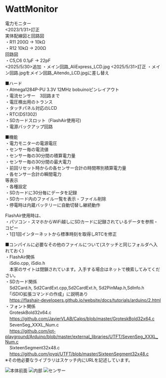 # WattMonitor
電力モニター  
<2023/1/31>訂正  
実体配線図と回路図  
・R11 200Ω -> 10kΩ  
・R12 10kΩ -> 200Ω  
回路図  
・C5,C6 0.1μF -> 22pF  
<2025/5/30>追加 
・メイン回路_AliExpress_LCD.jpg
<2025/5/31>訂正 
・メイン回路.jpgをメイン回路_Aitendo_LCD.jpgに差し替え

■ハード  
・Atmega1284P-PU 3.3V 12MHz bobuinoピンレイアウト  
・電流センサー　3回路まで  
・電圧検出用のトランス  
・タッチパネル対応のLCD  
・RTC(DS1302)  
・SDカードスロット（FlashAir使用可)  
・電源バックアップ回路
  
■機能  
・電力モニターの電源電圧  
・センサー毎の電流値  
・センサー毎の30分間の積算電力量  
・センサー毎の30分間の最大電力  
・前回リセット時からの各センサー合計の時間帯別積算電力量  
・各センサー合計の瞬間電力  
等表示  
・各種設定  
・SDカードに30分毎にデータを記録  
・SDカード内のファイル一覧を表示・ファイル削除  
・停電時は内蔵バッテリーに自動切替し継続動作  
  
FlashAir使用時は、  
・パソコン・スマホからWiFi越しにSDカードに記録されているデータを参照・コピー  
・1日1回インターネットから標準時刻を取得しRTCを修正  

■コンパイルに必要なその他のファイルについて(スケッチと同じフォルダへ入れておく)  
・FlashAir関係  
　iSdio.cpp, iSdio.h  
　本家のサイトは閉鎖されています。入手する場合はネットで検索してみてください。  
・SDカード関係  
　Sd2Card.h, Sd2CardExt.cpp,Sd2CardExt.h, Sd2PinMap.h,SdInfo.h  
　「iSDIO拡張コマンドの作成」に説明あり  
　https://flashair-developers.github.io/website/docs/tutorials/arduino/2.html  
・フォント関係  
　GroteskBold32x64.c  
　https://github.com/JavierVLAB/Calps/blob/master/GroteskBold32x64.c  
　SevenSeg_XXXL_Num.c  
　https://github.com/iot-playground/Arduino/blob/master/external_libraries/UTFT/SevenSeg_XXXL_Num.c  
　SixteenSegment32x48.c  
　https://github.com/joyqi/UTFT/blob/master/SixteenSegment32x48.c  
※その他必要なライブラリはスケッチ内にURLを記述しています。  
  
![本体前面](https://user-images.githubusercontent.com/114241917/209243269-b8c7d9c2-f591-4082-9b9e-081770475712.jpg)
![内部](https://user-images.githubusercontent.com/114241917/209243399-f9e89ccb-9ef8-4686-b888-825ebc829a69.jpg)
![センサー](https://user-images.githubusercontent.com/114241917/209243423-99bfbb07-b247-4e75-a755-934a447dcfdc.jpg)
